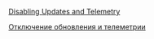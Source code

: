 [Disabling Updates and Telemetry](https://github.com/ghzserg/zmod/wiki/Macros_en#china_cloud)

[Отключение обновления и телеметрии](https://github.com/ghzserg/zmod/wiki/Macros#china_cloud)
